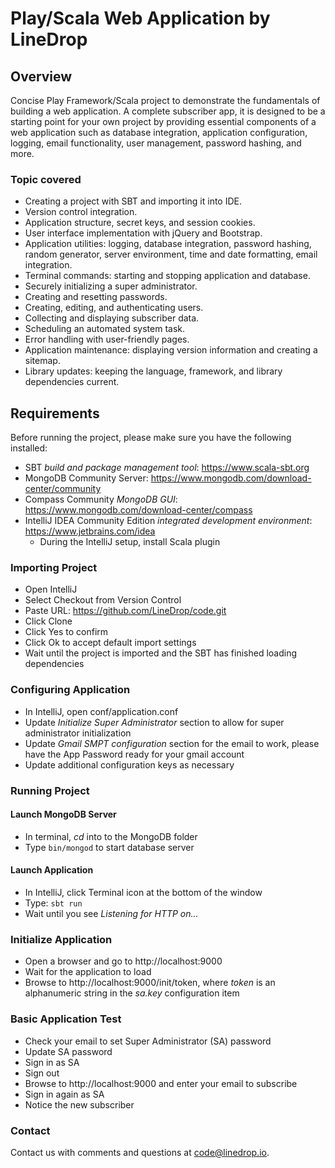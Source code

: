 # Play/Scala Web Application by LineDrop

## Overview

Concise Play Framework/Scala project to demonstrate the fundamentals of building a web application.  A complete 
subscriber app, it is designed to be a starting point for your own project by providing essential components of a
web application such as database integration, application configuration, logging, email functionality, user management, 
password hashing, and more.

### Topic covered

- Creating a project with SBT and importing it into IDE.
- Version control integration.
- Application structure, secret keys, and session cookies.
- User interface implementation with jQuery and Bootstrap.
- Application utilities: logging, database integration, password hashing, random generator, server environment, time and date formatting, email integration.
- Terminal commands: starting and stopping application and database.
- Securely initializing a super administrator.
- Creating and resetting passwords.
- Creating, editing, and authenticating users.
- Collecting and displaying subscriber data.
- Scheduling an automated system task.
- Error handling with user-friendly pages.
- Application maintenance: displaying version information and creating a sitemap.
- Library updates: keeping the language, framework, and library dependencies current.

## Requirements

Before running the project, please make sure you have the following installed:

- SBT _build and package management tool_: https://www.scala-sbt.org
- MongoDB Community Server: https://www.mongodb.com/download-center/community
- Compass Community _MongoDB GUI_: https://www.mongodb.com/download-center/compass
- IntelliJ IDEA Community Edition _integrated development environment_: https://www.jetbrains.com/idea
    - During the IntelliJ setup, install Scala plugin

### Importing Project

- Open IntelliJ
- Select Checkout from Version Control
- Paste URL: https://github.com/LineDrop/code.git
- Click Clone
- Click Yes to confirm
- Click Ok to accept default import settings
- Wait until the project is imported and the SBT has finished loading dependencies

### Configuring Application

- In IntelliJ, open conf/application.conf
- Update _Initialize Super Administrator_ section to allow for super administrator initialization
- Update _Gmail SMPT configuration_ section for the email to work,  please have the App Password ready for your gmail account
- Update additional configuration keys as necessary

### Running Project

#### Launch MongoDB Server
- In terminal, _cd_ into to the MongoDB folder
- Type `bin/mongod` to start database server

#### Launch Application
- In IntelliJ, click Terminal icon at the bottom of the window
- Type: `sbt run`
- Wait until you see _Listening for HTTP on..._

### Initialize Application
- Open a browser and go to http://localhost:9000
- Wait for the application to load
- Browse to http://localhost:9000/init/token, where _token_ is an alphanumeric string in the _sa.key_ configuration item

### Basic Application Test
- Check your email to set Super Administrator (SA) password
- Update SA password
- Sign in as SA
- Sign out
- Browse to http://localhost:9000 and enter your email to subscribe
- Sign in again as SA
- Notice the new subscriber

### Contact 

Contact us with comments and questions at code@linedrop.io.  